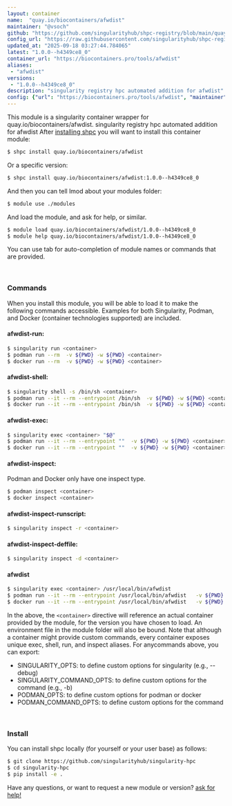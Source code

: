 ```yaml
---
layout: container
name:  "quay.io/biocontainers/afwdist"
maintainer: "@vsoch"
github: "https://github.com/singularityhub/shpc-registry/blob/main/quay.io/biocontainers/afwdist/container.yaml"
config_url: "https://raw.githubusercontent.com/singularityhub/shpc-registry/main/quay.io/biocontainers/afwdist/container.yaml"
updated_at: "2025-09-18 03:27:44.784065"
latest: "1.0.0--h4349ce8_0"
container_url: "https://biocontainers.pro/tools/afwdist"
aliases:
 - "afwdist"
versions:
 - "1.0.0--h4349ce8_0"
description: "singularity registry hpc automated addition for afwdist"
config: {"url": "https://biocontainers.pro/tools/afwdist", "maintainer": "@vsoch", "description": "singularity registry hpc automated addition for afwdist", "latest": {"1.0.0--h4349ce8_0": "sha256:fe1bc4878ba580700413c5cb1ce22a9c6aac3d1b8d2a9269bef03806369f7330"}, "tags": {"1.0.0--h4349ce8_0": "sha256:fe1bc4878ba580700413c5cb1ce22a9c6aac3d1b8d2a9269bef03806369f7330"}, "docker": "quay.io/biocontainers/afwdist", "aliases": {"afwdist": "/usr/local/bin/afwdist"}}
---
```


This module is a singularity container wrapper for quay.io/biocontainers/afwdist.
singularity registry hpc automated addition for afwdist
After [installing shpc](#install) you will want to install this container module:


```bash
$ shpc install quay.io/biocontainers/afwdist
```

Or a specific version:

```bash
$ shpc install quay.io/biocontainers/afwdist:1.0.0--h4349ce8_0
```

And then you can tell lmod about your modules folder:

```bash
$ module use ./modules
```

And load the module, and ask for help, or similar.

```bash
$ module load quay.io/biocontainers/afwdist/1.0.0--h4349ce8_0
$ module help quay.io/biocontainers/afwdist/1.0.0--h4349ce8_0
```

You can use tab for auto-completion of module names or commands that are provided.

<br>

### Commands

When you install this module, you will be able to load it to make the following commands accessible.
Examples for both Singularity, Podman, and Docker (container technologies supported) are included.

#### afwdist-run:

```bash
$ singularity run <container>
$ podman run --rm  -v ${PWD} -w ${PWD} <container>
$ docker run --rm  -v ${PWD} -w ${PWD} <container>
```

#### afwdist-shell:

```bash
$ singularity shell -s /bin/sh <container>
$ podman run --it --rm --entrypoint /bin/sh  -v ${PWD} -w ${PWD} <container>
$ docker run --it --rm --entrypoint /bin/sh  -v ${PWD} -w ${PWD} <container>
```

#### afwdist-exec:

```bash
$ singularity exec <container> "$@"
$ podman run --it --rm --entrypoint ""  -v ${PWD} -w ${PWD} <container> "$@"
$ docker run --it --rm --entrypoint ""  -v ${PWD} -w ${PWD} <container> "$@"
```

#### afwdist-inspect:

Podman and Docker only have one inspect type.

```bash
$ podman inspect <container>
$ docker inspect <container>
```

#### afwdist-inspect-runscript:

```bash
$ singularity inspect -r <container>
```

#### afwdist-inspect-deffile:

```bash
$ singularity inspect -d <container>
```


#### afwdist

```bash
$ singularity exec <container> /usr/local/bin/afwdist
$ podman run --it --rm --entrypoint /usr/local/bin/afwdist   -v ${PWD} -w ${PWD} <container> -c " $@"
$ docker run --it --rm --entrypoint /usr/local/bin/afwdist   -v ${PWD} -w ${PWD} <container> -c " $@"
```



In the above, the `<container>` directive will reference an actual container provided
by the module, for the version you have chosen to load. An environment file in the
module folder will also be bound. Note that although a container
might provide custom commands, every container exposes unique exec, shell, run, and
inspect aliases. For anycommands above, you can export:

 - SINGULARITY_OPTS: to define custom options for singularity (e.g., --debug)
 - SINGULARITY_COMMAND_OPTS: to define custom options for the command (e.g., -b)
 - PODMAN_OPTS: to define custom options for podman or docker
 - PODMAN_COMMAND_OPTS: to define custom options for the command

<br>

### Install

You can install shpc locally (for yourself or your user base) as follows:

```bash
$ git clone https://github.com/singularityhub/singularity-hpc
$ cd singularity-hpc
$ pip install -e .
```

Have any questions, or want to request a new module or version? [ask for help!](https://github.com/singularityhub/singularity-hpc/issues)